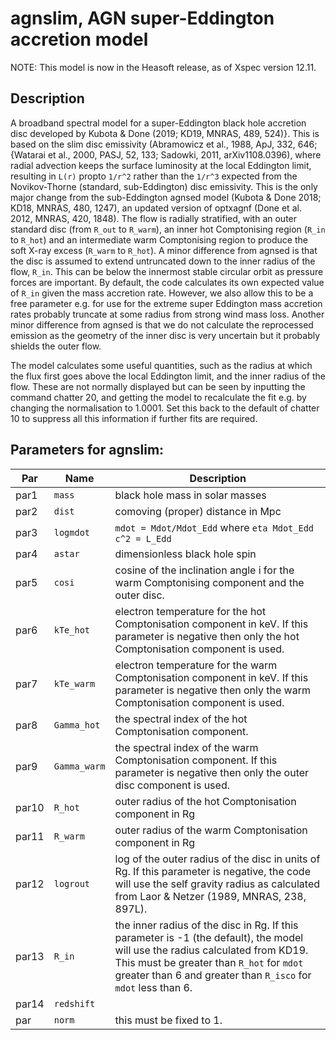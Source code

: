 # agnslim, AGN super-Eddington accretion model

NOTE: This model is now in the Heasoft release, as of Xspec version 12.11.

## Description

A broadband spectral model for a super-Eddington black hole accretion
disc developed by Kubota & Done (2019; KD19, MNRAS, 489, 524)}. This
is based on the slim disc emissivity (Abramowicz et al., 1988, ApJ,
332, 646; {Watarai et al., 2000, PASJ, 52, 133; Sadowki, 2011,
arXiv1108.0396), where radial advection keeps the surface luminosity
at the local Eddington limit, resulting in `L(r)` propto `1/r^2` rather
than the `1/r^3` expected from the Novikov-Thorne (standard,
sub-Eddington) disc emissivity. This is the only major change from the
sub-Eddington agnsed model (Kubota & Done 2018; KD18, MNRAS, 480,
1247), an updated version of optxagnf (Done et al. 2012, MNRAS, 420,
1848). The flow is radially stratified, with an outer standard disc
(from `R_out` to `R_warm`), an inner hot Comptonising region (`R_in` to
`R_hot`) and an intermediate warm Comptonising region to produce the
soft X-ray excess (`R_warm` to `R_hot`). A minor difference from agnsed is
that the disc is assumed to extend untruncated down to the inner
radius of the flow, `R_in`. This can be below the innermost stable
circular orbit as pressure forces are important. By default, the code
calculates its own expected value of `R_in` given the mass accretion
rate. However, we also allow this to be a free parameter e.g. for use
for the extreme super Eddington mass accretion rates probably truncate
at some radius from strong wind mass loss. Another minor difference
from agnsed is that we do not calculate the reprocessed emission as
the geometry of the inner disc is very uncertain but it probably
shields the outer flow.

The model calculates some useful quantities, such as the radius at
which the flux first goes above the local Eddington limit, and the
inner radius of the flow. These are not normally displayed but can be
seen by inputting the command chatter 20, and getting the model to
recalculate the fit e.g. by changing the normalisation to 1.0001. Set
this back to the default of chatter 10 to suppress all this
information if further fits are required.

## Parameters for agnslim:

Par  | Name           | Description
---  | ----           | -------------
par1 | `mass`         | black hole mass in solar masses
par2 | `dist`         | comoving (proper) distance in Mpc
par3 | `logmdot`      | `mdot = Mdot/Mdot_Edd` where `eta Mdot_Edd c^2 = L_Edd`
par4 | `astar`        | dimensionless black hole spin
par5 | `cosi`         | cosine of the inclination angle i for the warm Comptonising component and the outer disc.
par6 | `kTe_hot`      | electron temperature for the hot Comptonisation component in keV. If this parameter is negative then only the hot Comptonisation component is used.
par7 | `kTe_warm`     | electron temperature for the warm Comptonisation component in keV. If this parameter is negative then only the warm Comptonisation component is used.
par8 | `Gamma_hot`    | the spectral index of the hot Comptonisation component.
par9 | `Gamma_warm`   | the spectral index of the warm Comptonisation component. If this parameter is negative then only the outer disc component is used.
par10 | `R_hot`       | outer radius of the hot Comptonisation component in Rg
par11 | `R_warm`      | outer radius of the warm Comptonisation component in Rg
par12 | `logrout`     | log of the outer radius of the disc in units of Rg. If this parameter is negative, the code will use the self gravity radius as calculated from Laor & Netzer (1989, MNRAS, 238, 897L).
par13 | `R_in`        | the inner radius of the disc in Rg. If this parameter is -1 (the default), the model will use the radius calculated from KD19. This must be greater than `R_hot` for `mdot` greater than 6 and greater than `R_isco` for `mdot` less than 6.
par14 | `redshift`    |
par   | `norm`        | this must be fixed to 1.

